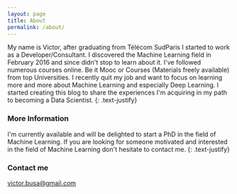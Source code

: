 ```yaml
---
layout: page
title: About
permalink: /about/
---
```


My name is Victor, after graduating from Télécom SudParis I started to work as a Developer/Consultant. I discovered the Machine Learning field in February 2016 and since didn't stop to learn about it. I've followed numerous courses online. Be it Mooc or Courses (Materials freely available) from top Universities. I recently quit my job and want to focus on learning more and more about Machine Learning and especially Deep Learning. I started creating this blog to share the experiences I'm acquiring in my path to becoming a Data Scientist.
{: .text-justify}

### More Information
I'm currently available and will be delighted to start a PhD in the field of Machine Learning. If you are looking for someone motivated and interested in the field of Machine Learning don't hesitate to contact me.
{: .text-justify}

### Contact me
[victor.busa@gmail.com](mailto:victor.busa@gmail.com)
